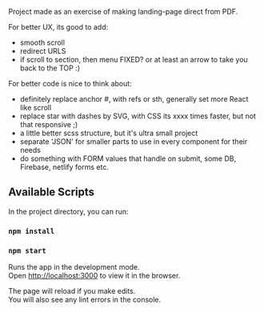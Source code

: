 Project made as an exercise of making landing-page direct from PDF.

For better UX, its good to add:
- smooth scroll
- redirect URLS
- if scroll to section, then menu FIXED? or at least an arrow to take you back to the TOP :)

For better code is nice to think about:
- definitely replace anchor #, with refs or sth, generally set more React like scroll
- replace star with dashes by SVG, with CSS its xxxx times faster, but not that responsive ;)
- a little better scss structure, but it's ultra small project
- separate 'JSON' for smaller parts to use in every component for their needs
- do something with FORM values that handle on submit, some DB, Firebase, netlify forms etc.

## Available Scripts

In the project directory, you can run:

### `npm install`
### `npm start`

Runs the app in the development mode.<br>
Open [http://localhost:3000](http://localhost:3000) to view it in the browser.

The page will reload if you make edits.<br>
You will also see any lint errors in the console.
